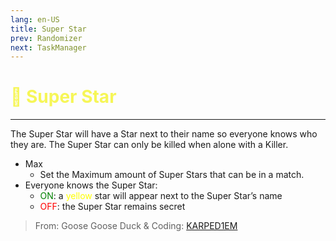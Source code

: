 ```yaml
---
lang: en-US
title: Super Star
prev: Randomizer
next: TaskManager
---
```


# <font color="#f6f657">🌟 <b>Super Star</b></font> <Badge text="Basic" type="tip" vertical="middle"/>
---

The Super Star will have a Star next to their name so everyone knows who they are. The Super Star can only be killed when alone with a Killer.
* Max
  * Set the Maximum amount of Super Stars that can be in a match.
* Everyone knows the Super Star: 
  * <font color=green>ON</font>: a <font color=yellow>yellow</font> star will appear next to the Super Star’s name
  * <font color=red>OFF</font>: the Super Star remains secret

> From: Goose Goose Duck & Coding: [KARPED1EM](https://github.com/KARPED1EM)